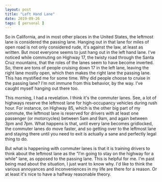 ```yaml
---
layout: post
title: "Left Hand Lane"
date: 2019-09-26
tags: [ personal ]
---
```


So in California, and in most other places in the United States, the leftmost lane is considered the passing lane.
Hanging out in that lane for miles of open road is not only considered rude, it's against the law, at least as written.
But most everyone seems to just hang out in the left hand lane. I've noticed while commuting on Highway 17, the twisty
road through the Santa Cruz mountains, that the roles of the lanes seem to have become inverted. So, there are tons of
people cruising down 17 in the left lane, leaving the right lane mostly open, which then makes the right lane the
passing lane. This has mystified me for some time. Why did people choose to cruise in the passing lane? I'm not immune
from this behavior, by the way. I've caught myself hanging out there too.

This morning, I had a revelation. I think it's the commuter lanes. See, a lot of highways reserve the leftmost lane for
high-occupancy vehicles during rush hour. For instance, on Highway 85, which is the other big part of my commute, the
leftmost lane is reserved for drivers with at least one passenger (or motorcycles) between 5am and 9am, and again
between 3pm and 7pm. What happens is that, until every lane becomes gridlocked, the commuter lanes do move faster, and
so getting over to the leftmost lane and staying there until you need to exit is actually a sane and perfectly legal
thing to do.

But what is happening with commuter lanes is that it is training drivers to think about the leftmost lane as the "I'm
going to stay on the highway for a while" lane, as opposed to the passing lane. This is helpful for me. I'm past being
mad about the situation, I just want to know why. I'd like to think the various annoyances and inconveniences in my life
are there for a reason. Or at least it's nice to have a halfway reasonable theory.

